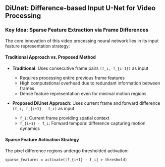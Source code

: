 ## DiUnet: Difference-based Input U-Net for Video Processing

### Key Idea: Sparse Feature Extraction via Frame Differences

The core innovation of this video processing neural network lies in its input feature representation strategy:

#### Traditional Approach vs. Proposed Method
- **Traditional**: Uses consecutive frame pairs `(f_i, f_{i-1})` as input
  - Requires processing entire previous frame features
  - High computational overhead due to redundant information between frames
  - Dense feature representation even for minimal motion regions

- **Proposed DiUnet Approach**: Uses current frame and forward difference `(f_i, f_{i+1} - f_i)` as input
  - `f_i`: Current frame providing spatial context
  - `f_{i+1} - f_i`: Forward temporal difference capturing motion dynamics
  
#### Sparse Feature Activation Strategy
The pixel difference regions undergo thresholded activation:
```
sparse_features = activate(|f_{i+1} - f_i| > threshold)
```

